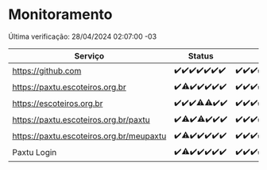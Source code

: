 # Monitoramento

Última verificação: 28/04/2024 02:07:00 -03

|Serviço|Status|Últimas 24h|
|---|---|---|
|https://github.com|<span title="2024-04-21: OK=24">✔️</span><span title="2024-04-22: OK=24">✔️</span><span title="2024-04-23: OK=24">✔️</span><span title="2024-04-24: OK=24">✔️</span><span title="2024-04-25: OK=24">✔️</span><span title="2024-04-26: OK=24">✔️</span><span title="2024-04-27: OK=6">✔️</span>|<span title="27/04/2024 03:08:00 -03 : 200">✔️</span><span title="27/04/2024 04:03:00 -03 : 200">✔️</span><span title="27/04/2024 05:08:00 -03 : 200">✔️</span><span title="27/04/2024 06:05:00 -03 : 200">✔️</span><span title="27/04/2024 07:06:00 -03 : 200">✔️</span><span title="27/04/2024 08:03:00 -03 : 200">✔️</span><span title="27/04/2024 09:09:00 -03 : 200">✔️</span><span title="27/04/2024 10:07:00 -03 : 200">✔️</span><span title="27/04/2024 11:03:00 -03 : 200">✔️</span><span title="27/04/2024 12:04:00 -03 : 200">✔️</span><span title="27/04/2024 13:06:00 -03 : 200">✔️</span><span title="27/04/2024 14:03:00 -03 : 200">✔️</span><span title="27/04/2024 15:07:00 -03 : 200">✔️</span><span title="27/04/2024 16:02:00 -03 : 200">✔️</span><span title="27/04/2024 17:05:00 -03 : 200">✔️</span><span title="27/04/2024 18:04:00 -03 : 200">✔️</span><span title="27/04/2024 19:06:00 -03 : 200">✔️</span><span title="27/04/2024 20:06:00 -03 : 200">✔️</span><span title="27/04/2024 21:34:00 -03 : 200">✔️</span><span title="27/04/2024 22:48:00 -03 : 200">✔️</span><span title="27/04/2024 23:22:00 -03 : 200">✔️</span><span title="28/04/2024 00:07:00 -03 : 200">✔️</span><span title="28/04/2024 01:07:00 -03 : 200">✔️</span><span title="28/04/2024 02:07:00 -03 : 200">✔️</span>|
|https://paxtu.escoteiros.org.br|<span title="2024-04-21: OK=24">✔️</span><span title="2024-04-22: OK=23, Falhas=1">⚠️</span><span title="2024-04-23: OK=24">✔️</span><span title="2024-04-24: OK=24">✔️</span><span title="2024-04-25: OK=24">✔️</span><span title="2024-04-26: OK=24">✔️</span><span title="2024-04-27: OK=6">✔️</span>|<span title="27/04/2024 03:08:00 -03 : 200">✔️</span><span title="27/04/2024 04:03:00 -03 : 200">✔️</span><span title="27/04/2024 05:08:00 -03 : 200">✔️</span><span title="27/04/2024 06:05:00 -03 : 200">✔️</span><span title="27/04/2024 07:06:00 -03 : 200">✔️</span><span title="27/04/2024 08:03:00 -03 : 200">✔️</span><span title="27/04/2024 09:09:00 -03 : 200">✔️</span><span title="27/04/2024 10:07:00 -03 : 200">✔️</span><span title="27/04/2024 11:03:00 -03 : 200">✔️</span><span title="27/04/2024 12:04:00 -03 : 200">✔️</span><span title="27/04/2024 13:06:00 -03 : 200">✔️</span><span title="27/04/2024 14:03:00 -03 : 200">✔️</span><span title="27/04/2024 15:07:00 -03 : 200">✔️</span><span title="27/04/2024 16:02:00 -03 : 200">✔️</span><span title="27/04/2024 17:05:00 -03 : 200">✔️</span><span title="27/04/2024 18:04:00 -03 : 200">✔️</span><span title="27/04/2024 19:06:00 -03 : 200">✔️</span><span title="27/04/2024 20:06:00 -03 : 200">✔️</span><span title="27/04/2024 21:34:00 -03 : 200">✔️</span><span title="27/04/2024 22:48:00 -03 : 200">✔️</span><span title="27/04/2024 23:22:00 -03 : 200">✔️</span><span title="28/04/2024 00:07:00 -03 : 200">✔️</span><span title="28/04/2024 01:07:00 -03 : 200">✔️</span><span title="28/04/2024 02:07:00 -03 : 200">✔️</span>|
|https://escoteiros.org.br|<span title="2024-04-21: OK=24">✔️</span><span title="2024-04-22: OK=24">✔️</span><span title="2024-04-23: OK=24">✔️</span><span title="2024-04-24: OK=23, Falhas=1">⚠️</span><span title="2024-04-25: OK=23, Falhas=1">⚠️</span><span title="2024-04-26: OK=24">✔️</span><span title="2024-04-27: OK=6">✔️</span>|<span title="27/04/2024 03:08:00 -03 : 200">✔️</span><span title="27/04/2024 04:03:00 -03 : 200">✔️</span><span title="27/04/2024 05:08:00 -03 : 200">✔️</span><span title="27/04/2024 06:05:00 -03 : 200">✔️</span><span title="27/04/2024 07:06:00 -03 : 200">✔️</span><span title="27/04/2024 08:03:00 -03 : 200">✔️</span><span title="27/04/2024 09:09:00 -03 : 200">✔️</span><span title="27/04/2024 10:07:00 -03 : 200">✔️</span><span title="27/04/2024 11:03:00 -03 : 200">✔️</span><span title="27/04/2024 12:04:00 -03 : 200">✔️</span><span title="27/04/2024 13:06:00 -03 : 200">✔️</span><span title="27/04/2024 14:03:00 -03 : 200">✔️</span><span title="27/04/2024 15:07:00 -03 : 200">✔️</span><span title="27/04/2024 16:02:00 -03 : 200">✔️</span><span title="27/04/2024 17:05:00 -03 : 200">✔️</span><span title="27/04/2024 18:04:00 -03 : 200">✔️</span><span title="27/04/2024 19:06:00 -03 : 200">✔️</span><span title="27/04/2024 20:06:00 -03 : 200">✔️</span><span title="27/04/2024 21:34:00 -03 : 200">✔️</span><span title="27/04/2024 22:48:00 -03 : 200">✔️</span><span title="27/04/2024 23:22:00 -03 : 200">✔️</span><span title="28/04/2024 00:07:00 -03 : 200">✔️</span><span title="28/04/2024 01:07:00 -03 : 200">✔️</span><span title="28/04/2024 02:07:00 -03 : 200">✔️</span>|
|https://paxtu.escoteiros.org.br/paxtu|<span title="2024-04-21: OK=24">✔️</span><span title="2024-04-22: OK=22, Falhas=2">⚠️</span><span title="2024-04-23: OK=24">✔️</span><span title="2024-04-24: OK=23, Falhas=1">⚠️</span><span title="2024-04-25: OK=24">✔️</span><span title="2024-04-26: OK=24">✔️</span><span title="2024-04-27: OK=6">✔️</span>|<span title="27/04/2024 03:08:00 -03 : 200">✔️</span><span title="27/04/2024 04:03:00 -03 : 200">✔️</span><span title="27/04/2024 05:08:00 -03 : 200">✔️</span><span title="27/04/2024 06:05:00 -03 : 200">✔️</span><span title="27/04/2024 07:06:00 -03 : 200">✔️</span><span title="27/04/2024 08:03:00 -03 : 200">✔️</span><span title="27/04/2024 09:09:00 -03 : 200">✔️</span><span title="27/04/2024 10:07:00 -03 : 200">✔️</span><span title="27/04/2024 11:03:00 -03 : 200">✔️</span><span title="27/04/2024 12:04:00 -03 : 200">✔️</span><span title="27/04/2024 13:06:00 -03 : 200">✔️</span><span title="27/04/2024 14:03:00 -03 : 200">✔️</span><span title="27/04/2024 15:07:00 -03 : 200">✔️</span><span title="27/04/2024 16:02:00 -03 : 200">✔️</span><span title="27/04/2024 17:05:00 -03 : 200">✔️</span><span title="27/04/2024 18:04:00 -03 : 200">✔️</span><span title="27/04/2024 19:06:00 -03 : 200">✔️</span><span title="27/04/2024 20:06:00 -03 : 200">✔️</span><span title="27/04/2024 21:34:00 -03 : 200">✔️</span><span title="27/04/2024 22:48:00 -03 : 200">✔️</span><span title="27/04/2024 23:22:00 -03 : 200">✔️</span><span title="28/04/2024 00:07:00 -03 : 200">✔️</span><span title="28/04/2024 01:07:00 -03 : 200">✔️</span><span title="28/04/2024 02:07:00 -03 : 200">✔️</span>|
|https://paxtu.escoteiros.org.br/meupaxtu|<span title="2024-04-21: OK=24">✔️</span><span title="2024-04-22: OK=23, Falhas=1">⚠️</span><span title="2024-04-23: OK=24">✔️</span><span title="2024-04-24: OK=24">✔️</span><span title="2024-04-25: OK=24">✔️</span><span title="2024-04-26: OK=24">✔️</span><span title="2024-04-27: OK=6">✔️</span>|<span title="27/04/2024 03:08:00 -03 : 200">✔️</span><span title="27/04/2024 04:03:00 -03 : 200">✔️</span><span title="27/04/2024 05:08:00 -03 : 200">✔️</span><span title="27/04/2024 06:05:00 -03 : 200">✔️</span><span title="27/04/2024 07:06:00 -03 : 200">✔️</span><span title="27/04/2024 08:03:00 -03 : 200">✔️</span><span title="27/04/2024 09:09:00 -03 : 200">✔️</span><span title="27/04/2024 10:07:00 -03 : 200">✔️</span><span title="27/04/2024 11:03:00 -03 : 200">✔️</span><span title="27/04/2024 12:04:00 -03 : 200">✔️</span><span title="27/04/2024 13:06:00 -03 : 200">✔️</span><span title="27/04/2024 14:03:00 -03 : 200">✔️</span><span title="27/04/2024 15:07:00 -03 : 200">✔️</span><span title="27/04/2024 16:02:00 -03 : 200">✔️</span><span title="27/04/2024 17:05:00 -03 : 200">✔️</span><span title="27/04/2024 18:04:00 -03 : 200">✔️</span><span title="27/04/2024 19:06:00 -03 : 200">✔️</span><span title="27/04/2024 20:06:00 -03 : 200">✔️</span><span title="27/04/2024 21:34:00 -03 : 200">✔️</span><span title="27/04/2024 22:48:00 -03 : 200">✔️</span><span title="27/04/2024 23:22:00 -03 : 200">✔️</span><span title="28/04/2024 00:07:00 -03 : 200">✔️</span><span title="28/04/2024 01:07:00 -03 : 200">✔️</span><span title="28/04/2024 02:07:00 -03 : 200">✔️</span>|
|Paxtu Login|<span title="2024-04-21: OK=24">✔️</span><span title="2024-04-22: OK=23, Falhas=1">⚠️</span><span title="2024-04-23: OK=24">✔️</span><span title="2024-04-24: OK=24">✔️</span><span title="2024-04-25: OK=24">✔️</span><span title="2024-04-26: OK=24">✔️</span><span title="2024-04-27: OK=6">✔️</span>|<span title="27/04/2024 03:08:00 -03 : 200">✔️</span><span title="27/04/2024 04:03:00 -03 : 200">✔️</span><span title="27/04/2024 05:08:00 -03 : 200">✔️</span><span title="27/04/2024 06:05:00 -03 : 200">✔️</span><span title="27/04/2024 07:06:00 -03 : 200">✔️</span><span title="27/04/2024 08:03:00 -03 : 200">✔️</span><span title="27/04/2024 09:09:00 -03 : 200">✔️</span><span title="27/04/2024 10:07:00 -03 : 200">✔️</span><span title="27/04/2024 11:03:00 -03 : 200">✔️</span><span title="27/04/2024 12:04:00 -03 : 200">✔️</span><span title="27/04/2024 13:06:00 -03 : 200">✔️</span><span title="27/04/2024 14:03:00 -03 : 200">✔️</span><span title="27/04/2024 15:07:00 -03 : 200">✔️</span><span title="27/04/2024 16:02:00 -03 : 200">✔️</span><span title="27/04/2024 17:05:00 -03 : 200">✔️</span><span title="27/04/2024 18:04:00 -03 : 200">✔️</span><span title="27/04/2024 19:06:00 -03 : 200">✔️</span><span title="27/04/2024 20:06:00 -03 : 200">✔️</span><span title="27/04/2024 21:34:00 -03 : 200">✔️</span><span title="27/04/2024 22:48:00 -03 : 200">✔️</span><span title="27/04/2024 23:22:00 -03 : 200">✔️</span><span title="28/04/2024 00:07:00 -03 : 200">✔️</span><span title="28/04/2024 01:07:00 -03 : 200">✔️</span><span title="28/04/2024 02:07:00 -03 : 200">✔️</span>|
